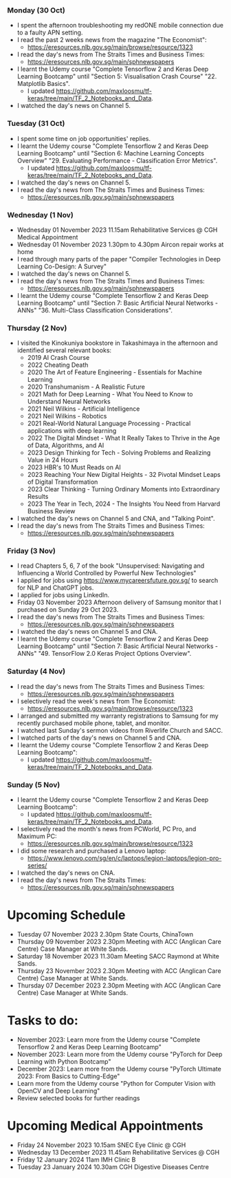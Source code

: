 ### Monday (30 Oct)
- I spent the afternoon troubleshooting my redONE mobile connection due to a faulty APN setting.
- I read the past 2 weeks news from the magazine "The Economist":
    - https://eresources.nlb.gov.sg/main/browse/resource/1323
- I read the day's news from The Straits Times and Business Times:
    - https://eresources.nlb.gov.sg/main/sphnewspapers
- I learnt the Udemy course "Complete Tensorflow 2 and Keras Deep Learning Bootcamp" until "Section 5: Visualisation Crash Course" "22. Matplotlib Basics".
    - I updated https://github.com/maxloosmu/tf-keras/tree/main/TF_2_Notebooks_and_Data.
- I watched the day's news on Channel 5.

### Tuesday (31 Oct)
- I spent some time on job opportunities' replies.
- I learnt the Udemy course "Complete Tensorflow 2 and Keras Deep Learning Bootcamp" until "Section 6: Machine Learning Concepts Overview" "29. Evaluating Performance - Classification Error Metrics".
    - I updated https://github.com/maxloosmu/tf-keras/tree/main/TF_2_Notebooks_and_Data.
- I watched the day's news on Channel 5.
- I read the day's news from The Straits Times and Business Times:
    - https://eresources.nlb.gov.sg/main/sphnewspapers

### Wednesday (1 Nov)
- Wednesday 01 November 2023 11.15am Rehabilitative Services @ CGH Medical Appointment
- Wednesday 01 November 2023 1.30pm to 4.30pm Aircon repair works at home
- I read through many parts of the paper "Compiler Technologies in Deep Learning Co-Design: A Survey"
- I watched the day's news on Channel 5.
- I read the day's news from The Straits Times and Business Times:
    - https://eresources.nlb.gov.sg/main/sphnewspapers
- I learnt the Udemy course "Complete Tensorflow 2 and Keras Deep Learning Bootcamp" until "Section 7: Basic Artificial Neural Networks - ANNs" "36. Multi-Class Classification Considerations".

### Thursday (2 Nov)
- I visited the Kinokuniya bookstore in Takashimaya in the afternoon and identified several relevant books:
    - 2019 AI Crash Course
    - 2022 Cheating Death
    - 2020 The Art of Feature Engineering - Essentials for Machine Learning
    - 2020 Transhumanism - A Realistic Future
    - 2021 Math for Deep Learning - What You Need to Know to Understand Neural Networks
    - 2021 Neil Wilkins - Artificial Intelligence
    - 2021 Neil Wilkins - Robotics
    - 2021 Real-World Natural Language Processing - Practical applications with deep learning
    - 2022 The Digital Mindset - What It Really Takes to Thrive in the Age of Data, Algorithms, and AI
    - 2023 Design Thinking for Tech - Solving Problems and Realizing Value in 24 Hours
    - 2023 HBR's 10 Must Reads on AI
    - 2023 Reaching Your New Digital Heights - 32 Pivotal Mindset Leaps of Digital Transformation
    - 2023 Clear Thinking - Turning Ordinary Moments into Extraordinary Results
    - 2023 The Year in Tech, 2024 - The Insights You Need from Harvard Business Review
- I watched the day's news on Channel 5 and CNA, and "Talking Point".
- I read the day's news from The Straits Times and Business Times:
    - https://eresources.nlb.gov.sg/main/sphnewspapers

### Friday (3 Nov)
- I read Chapters 5, 6, 7 of the book "Unsupervised: Navigating and Influencing a World Controlled by Powerful New Technologies"
- I applied for jobs using https://www.mycareersfuture.gov.sg/ to search for NLP and ChatGPT jobs.
- I applied for jobs using LinkedIn.
- Friday 03 November 2023 Afternoon delivery of Samsung monitor that I purchased on Sunday 29 Oct 2023.
- I read the day's news from The Straits Times and Business Times:
    - https://eresources.nlb.gov.sg/main/sphnewspapers
- I watched the day's news on Channel 5 and CNA.
- I learnt the Udemy course "Complete Tensorflow 2 and Keras Deep Learning Bootcamp" until "Section 7: Basic Artificial Neural Networks - ANNs" "49. TensorFlow 2.0 Keras Project Options Overview".

### Saturday (4 Nov)
- I read the day's news from The Straits Times and Business Times:
    - https://eresources.nlb.gov.sg/main/sphnewspapers
- I selectively read the week's news from The Economist:
    - https://eresources.nlb.gov.sg/main/browse/resource/1323
- I arranged and submitted my warranty registrations to Samsung for my recently purchased mobile phone, tablet, and monitor.
- I watched last Sunday's sermon videos from Riverlife Church and SACC.
- I watched parts of the day's news on Channel 5 and CNA.
- I learnt the Udemy course "Complete Tensorflow 2 and Keras Deep Learning Bootcamp":
    - I updated https://github.com/maxloosmu/tf-keras/tree/main/TF_2_Notebooks_and_Data.

### Sunday (5 Nov)
- I learnt the Udemy course "Complete Tensorflow 2 and Keras Deep Learning Bootcamp":
    - I updated https://github.com/maxloosmu/tf-keras/tree/main/TF_2_Notebooks_and_Data.
- I selectively read the month's news from PCWorld, PC Pro, and Maximum PC:
    - https://eresources.nlb.gov.sg/main/browse/resource/1323
- I did some research and purchased a Lenovo laptop:
    - https://www.lenovo.com/sg/en/c/laptops/legion-laptops/legion-pro-series/
- I watched the day's news on CNA.
- I read the day's news from The Straits Times:
    - https://eresources.nlb.gov.sg/main/sphnewspapers



# Upcoming Schedule
- Tuesday 07 November 2023 2.30pm State Courts, ChinaTown
- Thursday 09 November 2023 2.30pm Meeting with ACC (Anglican Care Centre) Case Manager at White Sands.
- Saturday 18 November 2023 11.30am Meeting SACC Raymond at White Sands.
- Thursday 23 November 2023 2.30pm Meeting with ACC (Anglican Care Centre) Case Manager at White Sands.
- Thursday 07 December 2023 2.30pm Meeting with ACC (Anglican Care Centre) Case Manager at White Sands.

# Tasks to do:
- November 2023: Learn more from the Udemy course "Complete Tensorflow 2 and Keras Deep Learning Bootcamp"
- November 2023: Learn more from the Udemy course "PyTorch for Deep Learning with Python Bootcamp"
- December 2023: Learn more from the Udemy course "PyTorch Ultimate 2023: From Basics to Cutting-Edge"
- Learn more from the Udemy course "Python for Computer Vision with OpenCV and Deep Learning"
- Review selected books for further readings

# Upcoming Medical Appointments
- Friday 24 November 2023 10.15am SNEC Eye Clinic @ CGH
- Wednesday 13 December 2023 11.45am Rehabilitative Services @ CGH
- Friday 12 January 2024 11am IMH Clinic B
- Tuesday 23 January 2024 10.30am CGH Digestive Diseases Centre
